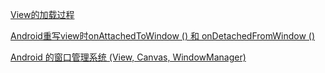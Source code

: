 [View的加载过程](http://www.cnblogs.com/xyzlmn/p/3641702.html)


[Android重写view时onAttachedToWindow () 和 onDetachedFromWindow ()](http://blog.csdn.net/eyu8874521/article/details/8493995)

[Android 的窗口管理系统 (View, Canvas, WindowManager)](http://www.cnblogs.com/samchen2009/p/3367496.html)
